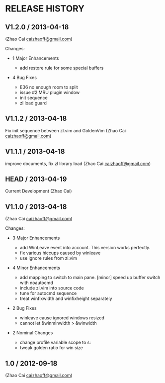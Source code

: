 # RELEASE HISTORY

## V1.2.0 / 2013-04-18

 (Zhao Cai <caizhaoff@gmail.com>)

Changes:

* 1 Major Enhancements

    * add restore rule for some special buffers

* 4 Bug Fixes

    * E36 no enough room to split
    * issue #2 MRU plugin window
    * init sequence
    * zl load guard


## V1.1.2 / 2013-04-18

Fix init sequence between zl.vim and GoldenVim (Zhao Cai <caizhaoff@gmail.com>)


## V1.1.1 / 2013-04-18

improve documents, fix zl library load (Zhao Cai <caizhaoff@gmail.com>)


## HEAD / 2013-04-19

Current Development (Zhao Cai)


## V1.1.0 / 2013-04-18

 (Zhao Cai <caizhaoff@gmail.com>)

Changes:

* 3 Major Enhancements

    * add WinLeave event into account. This version works perfectly.
    * fix various hiccups caused by winleave
    * use ignore rules from zl.vim

* 4 Minor Enhancements

    * add mapping to switch to main pane. [minor] speed up buffer switch with noautocmd
    * include zl.vim into source code
    * tune for autocmd sequence
    * treat winfixwidth and winfixheight separately

* 2 Bug Fixes

    * winleave cause ignored windows resized
    * cannot let &winminwidth > &winwidth

* 2 Nominal Changes

    * change profile variable scope to s:
    * tweak golden ratio for win size


## 1.0 / 2012-09-18

 (Zhao Cai <caizhaoff@gmail.com>)


